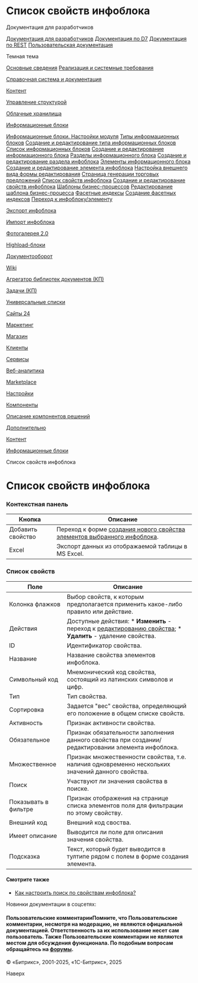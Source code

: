 # Список свойств инфоблока

Документация для разработчиков

[Документация для разработчиков](https://dev.1c-bitrix.ru/api_help/)
[Документация по D7](https://dev.1c-bitrix.ru/api_d7/)
[Документация по REST](https://dev.1c-bitrix.ru/rest_help/)
[Пользовательская документация](https://dev.1c-bitrix.ru/user_help/)

Темная тема

[Основные сведения](/user_help/index.php)
[Реализация и системные требования](/user_help/reqintro.php)

[Справочная система и документация](/user_help/help/index.php)

[Контент](/user_help/content/index.php)

[Управление структурой](/user_help/content/fileman/index.php)

[Облачные хранилища](/user_help/content/clouds/index.php)

[Информационные блоки](/user_help/content/iblock/index.php)

[Информационные блоки. Настройки модуля](/user_help/content/iblock/settings.php)
[Типы информационных блоков](/user_help/content/iblock/iblock_type_admin.php)
[Создание и редактирование типа информационных блоков](/user_help/content/iblock/iblock_type_edit.php)
[Список информационных блоков](/user_help/content/iblock/iblock_admin.php)
[Создание и редактирование информационного блока](/user_help/content/iblock/iblock_edit.php)
[Разделы информационного блока](/user_help/content/iblock/iblock_section_admin.php)
[Создание и редактирование раздела инфоблока](/user_help/content/iblock/iblock_section_edit.php)
[Элементы информационного блока](/user_help/content/iblock/iblock_element_admin.php)
[Создание и редактирование элемента инфоблока](/user_help/content/iblock/iblock_element_edit.php)
[Настройка внешнего вида формы редактирования](/user_help/content/iblock/setting_iblock_element_edit.php)
[Страница генерации торговых предложений](/user_help/content/iblock/sku_generate.php)
[Список свойств инфоблока](/user_help/content/iblock/iblock_property_admin.php)
[Создание и редактирование свойств инфоблока](/user_help/content/iblock/iblock_edit_property.php)
[Шаблоны бизнес-процессов](/user_help/content/iblock/iblock_bizproc_workflow_admin.php)
[Редактирование шаблона бизнес-процесса](/user_help/content/iblock/iblock_bizproc_workflow_edit.php)
[Фасетные индексы](/user_help/content/iblock/iblock_reindex_admin.php)
[Создание фасетных индексов](/user_help/content/iblock/iblock_reindex.php)
[Переход к инфоблоку/элементу](/user_help/content/iblock/iblock_redirect_entity.php)

[Экспорт инфоблока](/user_help/content/iblock/export/index.php)

[Импорт инфоблока](/user_help/content/iblock/import/index.php)

[Фотогалерея 2.0](/user_help/content/iblock/photogallery/index.php)

[Highload-блоки](/user_help/content/highloadblock/index.php)

[Документооборот](/user_help/content/workflow/index.php)

[Wiki](/user_help/content/wiki/index.php)

[Агрегатор библиотек документов (КП)](/user_help/content/webdav/index.php)

[Задачи (КП)](/user_help/content/tasks/index.php)

[Универсальные списки](/user_help/content/lists/index.php)

[Сайты 24](/user_help/sites24/index.php)

[Маркетинг](/user_help/marketing/index.php)

[Магазин](/user_help/store/index.php)

[Клиенты](/user_help/clients/index.php)

[Сервисы](/user_help/service/index.php)

[Веб-аналитика](/user_help/statistic/index.php)

[Marketplace](/user_help/marketplace/index.php)

[Настройки](/user_help/settings/index.php)

[Компоненты](/user_help/components/index.php)

[Описание компонентов решений](/user_help/description_decisions/index.php)

[Дополнительно](/user_help/additional/index.php)

[Контент](/user_help/content/index.php)

[Информационные блоки](/user_help/content/iblock/index.php)

Список свойств инфоблока

# Список свойств инфоблока

### Контекстная панель

| Кнопка | Описание |
| --- | --- |
| Добавить свойство | Переход к форме [создания нового свойства элементов выбранного инфоблока](/user_help/content/iblock/iblock_edit_property.php). |
| Excel | Экспорт данных из отображаемой таблицы в MS Excel. |

### Список свойств

| Поле | Описание |
| --- | --- |
| Колонка флажков | Выбор свойств, к которым предполагается применить какое-либо правило или действие. |
| Действия | Доступные действия:  * **Изменить** - переход к [редактированию свойства](/user_help/content/iblock/iblock_edit_property.php); * **Удалить** - удаление свойства. |
| ID | Идентификатор свойства. |
| Название | Название свойства элементов инфоблока. |
| Символьный код | Мнемонический код свойства, состоящий из латинских символов и цифр. |
| Тип | Тип свойства. |
| Сортировка | Задается "вес" свойства, определяющий его положение в общем списке свойств. |
| Активность | Признак активности свойства. |
| Обязательное | Признак обязательности заполнения данного свойства при создании/редактировании элемента инфоблока. |
| Множественное | Признак множественности свойства, т.е. наличия одновременно нескольких значений данного свойства. |
| Поиск | Участвуют ли значения свойства в поиске. |
| Показывать в фильтре | Признак отображения на странице списка элементов поля для фильтрации по этому свойству. |
| Внешний код | Внешний код своства. |
| Имеет описание | Выводится ли поле для описания значения свойства. |
| Подсказка | Текст, который будет выводится в тултипе рядом с полем в форме создания элемента. |

#### Смотрите также

* [Как настроить поиск по свойствам инфоблока?](http://dev.1c-bitrix.ru/learning/course/index.php?COURSE_ID=35&LESSON_ID=2651)

Новинки документации в соцсетях:

#### Пользовательские комментарииПомните, что Пользовательские комментарии, несмотря на модерацию, не являются официальной документацией. Ответственность за их использование несет сам пользователь. Также Пользовательские комментарии не являются местом для обсуждения функционала. По подобным вопросам обращайтесь на [форумы](http://dev.1c-bitrix.ru/community/forums/group1/).

© «Битрикс», 2001-2025, «1С-Битрикс», 2025

Наверх